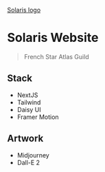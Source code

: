 [Solaris logo](https://raw.githubusercontent.com/silentdany/solaris/master/public/assets/images/solaris_title_logo_color_white.webp) 

# Solaris Website
> French Star Atlas Guild
## Stack

- NextJS
- Tailwind
- Daisy UI
- Framer Motion

## Artwork

- Midjourney
- Dall-E 2
